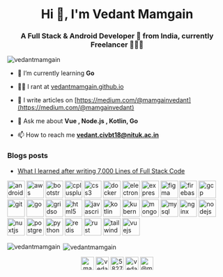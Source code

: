 <h1 align="center">Hi 👋, I'm Vedant Mamgain</h1>
<h3 align="center">A Full Stack & Android Developer 🚀 from India, currently Freelancer 👨🏽‍💻</h3>

<p align="left"> <img src="https://komarev.com/ghpvc/?username=vedantmamgain" alt="vedantmamgain" /> </p>

- 🌱 I’m currently learning **Go**

- 👨‍💻 I rant at [vedantmamgain.github.io](https://vedantmamgain.github.io/)

- 📝 I write articles on [https://medium.com/@mamgainvedant](https://medium.com/@mamgainvedant)

- 💬 Ask me about **Vue , Node.js , Kotlin, Go**

- 📫 How to reach me **vedant.civbt18@nituk.ac.in**

### Blogs posts

<!-- BLOG-POST-LIST:START -->

- [What I learned after writing 7,000 Lines of Full Stack Code](https://medium.com/@mamgainvedant/what-i-learned-after-writing-7-000-lines-of-full-stack-code-7f69cc0b1ea?source=rss-e9acd2ca6911------2)
<!-- BLOG-POST-LIST:END -->

<p align="left"><img src="https://devicons.github.io/devicon/devicon.git/icons/android/android-original-wordmark.svg" alt="android" width="40" height="40"/> <img src="https://devicons.github.io/devicon/devicon.git/icons/amazonwebservices/amazonwebservices-original-wordmark.svg" alt="aws" width="40" height="40"/> <img src="https://devicons.github.io/devicon/devicon.git/icons/bootstrap/bootstrap-plain.svg" alt="bootstrap" width="40" height="40"/> <img src="https://devicons.github.io/devicon/devicon.git/icons/cplusplus/cplusplus-original.svg" alt="cplusplus" width="40" height="40"/> <img src="https://devicons.github.io/devicon/devicon.git/icons/css3/css3-original-wordmark.svg" alt="css3" width="40" height="40"/> <img src="https://devicons.github.io/devicon/devicon.git/icons/docker/docker-original-wordmark.svg" alt="docker" width="40" height="40"/> <img src="https://devicons.github.io/devicon/devicon.git/icons/electron/electron-original.svg" alt="electron" width="40" height="40"/> <img src="https://devicons.github.io/devicon/devicon.git/icons/express/express-original-wordmark.svg" alt="express" width="40" height="40"/> <img src="https://www.vectorlogo.zone/logos/figma/figma-icon.svg" alt="figma" width="40" height="40"/> <img src="https://www.vectorlogo.zone/logos/firebase/firebase-icon.svg" alt="firebase" width="40" height="40"/> <img src="https://www.vectorlogo.zone/logos/google_cloud/google_cloud-icon.svg" alt="gcp" width="40" height="40"/> <img src="https://www.vectorlogo.zone/logos/git-scm/git-scm-icon.svg" alt="git" width="40" height="40"/> <img src="https://devicons.github.io/devicon/devicon.git/icons/go/go-original.svg" alt="go" width="40" height="40"/> <img src="https://www.vectorlogo.zone/logos/gridsome/gridsome-icon.svg" alt="gridsome" width="40" height="40"/> <img src="https://devicons.github.io/devicon/devicon.git/icons/html5/html5-original-wordmark.svg" alt="html5" width="40" height="40"/> <img src="https://devicons.github.io/devicon/devicon.git/icons/javascript/javascript-original.svg" alt="javascript" width="40" height="40"/> <img src="https://www.vectorlogo.zone/logos/kotlinlang/kotlinlang-icon.svg" alt="kotlin" width="40" height="40"/> <img src="https://www.vectorlogo.zone/logos/kubernetes/kubernetes-icon.svg" alt="kubernetes" width="40" height="40"/> <img src="https://devicons.github.io/devicon/devicon.git/icons/mongodb/mongodb-original-wordmark.svg" alt="mongodb" width="40" height="40"/> <img src="https://devicons.github.io/devicon/devicon.git/icons/mysql/mysql-original-wordmark.svg" alt="mysql" width="40" height="40"/> <img src="https://devicons.github.io/devicon/devicon.git/icons/nginx/nginx-original.svg" alt="nginx" width="40" height="40"/> <img src="https://devicons.github.io/devicon/devicon.git/icons/nodejs/nodejs-original-wordmark.svg" alt="nodejs" width="40" height="40"/> <img src="https://www.vectorlogo.zone/logos/nuxtjs/nuxtjs-icon.svg" alt="nuxtjs" width="40" height="40"/> <img src="https://devicons.github.io/devicon/devicon.git/icons/postgresql/postgresql-original-wordmark.svg" alt="postgresql" width="40" height="40"/> <img src="https://devicons.github.io/devicon/devicon.git/icons/python/python-original.svg" alt="python" width="40" height="40"/> <img src="https://devicons.github.io/devicon/devicon.git/icons/redis/redis-original-wordmark.svg" alt="redis" width="40" height="40"/> <img src="https://devicons.github.io/devicon/devicon.git/icons/rust/rust-plain.svg" alt="rust" width="40" height="40"/> <img src="https://www.vectorlogo.zone/logos/tailwindcss/tailwindcss-icon.svg" alt="tailwind" width="40" height="40"/> <img src="https://devicons.github.io/devicon/devicon.git/icons/vuejs/vuejs-original-wordmark.svg" alt="vuejs" width="40" height="40"/></p><p><img align="left" src="https://github-readme-stats.vercel.app/api/top-langs/?username=vedantmamgain&layout=compact&hide=html" alt="vedantmamgain" /></p>

<p>&nbsp;<img align="center" src="https://github-readme-stats.vercel.app/api?username=vedantmamgain&show_icons=true" alt="vedantmamgain" /></p>

<p align="center">
<a href="https://twitter.com/mamgainvedant" target="blank"><img align="center" src="https://cdn.jsdelivr.net/npm/simple-icons@3.0.1/icons/twitter.svg" alt="mamgainvedant" height="30" width="30" /></a>
<a href="https://linkedin.com/in/vedant-mamgain" target="blank"><img align="center" src="https://cdn.jsdelivr.net/npm/simple-icons@3.0.1/icons/linkedin.svg" alt="vedant-mamgain" height="30" width="30" /></a>
<a href="https://stackoverflow.com/users/5827297" target="blank"><img align="center" src="https://cdn.jsdelivr.net/npm/simple-icons@3.0.1/icons/stackoverflow.svg" alt="5827297" height="30" width="30" /></a>
<a href="https://instagram.com/vedantm.23" target="blank"><img align="center" src="https://cdn.jsdelivr.net/npm/simple-icons@3.0.1/icons/instagram.svg" alt="vedantm.23" height="30" width="30" /></a>
<a href="https://medium.com/@mamgainvedant" target="blank"><img align="center" src="https://cdn.jsdelivr.net/npm/simple-icons@3.0.1/icons/medium.svg" alt="@mamgainvedant" height="30" width="30" /></a>
</p>

<!--START_SECTION:activity-->
